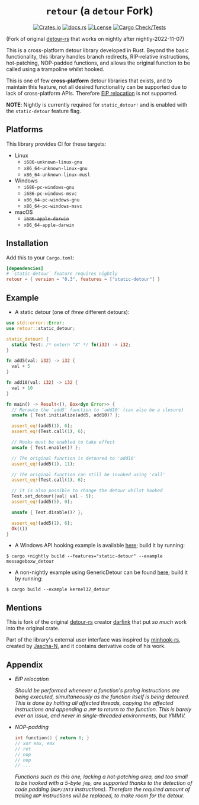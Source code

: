 <div align="center">

# `retour` (a `detour` Fork)

[![Crates.io][crates-badge]][crates-url]
[![docs.rs][docs-badge]][docs-url]
[![Lcense][license-badge]][license-url]
[![Cargo Check/Tests][actions-badge]][actions-url]
</div>

[crates-badge]: https://img.shields.io/crates/v/retour.svg
[crates-url]: https://crates.io/crates/retour

[docs-badge]: https://docs.rs/retour/badge.svg
[docs-url]: https://docs.rs/retour

[license-badge]: https://img.shields.io/crates/l/retour
[license-url]: ./LICENSE

[actions-badge]: https://github.com/Hpmason/retour-rs/actions/workflows/ci.yml/badge.svg
[actions-url]: https://github.com/Hpmason/retour-rs/actions/workflows/ci.yml

(Fork of original [detour-rs](https://github.com/darfink/detour-rs) 
that works on nightly after nightly-2022-11-07)


This is a cross-platform detour library developed in Rust. Beyond the basic
functionality, this library handles branch redirects, RIP-relative
instructions, hot-patching, NOP-padded functions, and allows the original
function to be called using a trampoline whilst hooked.

This is one of few **cross-platform** detour libraries that exists, and to
maintain this feature, not all desired functionality can be supported due to
lack of cross-platform APIs. Therefore [EIP relocation](#appendix) is not
supported.

**NOTE**: Nightly is currently required for `static_detour!` and is enabled with the `static-detour` feature flag.

## Platforms

This library provides CI for these targets:

- Linux
  * `i686-unknown-linux-gnu`
  * `x86_64-unknown-linux-gnu`
  * `x86_64-unknown-linux-musl`
- Windows
  * `i686-pc-windows-gnu`
  * `i686-pc-windows-msvc`
  * `x86_64-pc-windows-gnu`
  * `x86_64-pc-windows-msvc`
- macOS
  * ~~`i686-apple-darwin`~~
  * `x86_64-apple-darwin`

## Installation

Add this to your `Cargo.toml`:

```toml
[dependencies]
# `static-detour` feature requires nightly
retour = { version = "0.3", features = ["static-detour"] }
```

## Example

- A static detour (one of *three* different detours):

```rust
use std::error::Error;
use retour::static_detour;

static_detour! {
  static Test: /* extern "X" */ fn(i32) -> i32;
}

fn add5(val: i32) -> i32 {
  val + 5
}

fn add10(val: i32) -> i32 {
  val + 10
}

fn main() -> Result<(), Box<dyn Error>> {
  // Reroute the 'add5' function to 'add10' (can also be a closure)
  unsafe { Test.initialize(add5, add10)? };

  assert_eq!(add5(1), 6);
  assert_eq!(Test.call(1), 6);

  // Hooks must be enabled to take effect
  unsafe { Test.enable()? };

  // The original function is detoured to 'add10'
  assert_eq!(add5(1), 11);

  // The original function can still be invoked using 'call'
  assert_eq!(Test.call(1), 6);

  // It is also possible to change the detour whilst hooked
  Test.set_detour(|val| val - 5);
  assert_eq!(add5(5), 0);

  unsafe { Test.disable()? };

  assert_eq!(add5(1), 6);
  Ok(())
}
```

- A Windows API hooking example is available [here](./examples/messageboxw_detour.rs); build it by running:
```
$ cargo +nightly build --features="static-detour" --example messageboxw_detour
```

- A non-nightly example using GenericDetour can be found [here](./examples/kernel32_detour.rs); build it by running:
```
$ cargo build --example kernel32_detour
```

## Mentions

This is fork of the original [detour-rs][detour-rs] creator 
[darfink][detour-rs-author] that put *so much* work into the original crate.

Part of the library's external user interface was inspired by
[minhook-rs][minhook], created by [Jascha-N][minhook-author], and it contains
derivative code of his work.

## Appendix

- *EIP relocation*

  *Should be performed whenever a function's prolog instructions
  are being executed, simultaneously as the function itself is being
  detoured. This is done by halting all affected threads, copying the affected
  instructions and appending a `JMP` to return to the function. This is
  barely ever an issue, and never in single-threaded environments, but YMMV.*

- *NOP-padding*
  ```c
  int function() { return 0; }
  // xor eax, eax
  // ret
  // nop
  // nop
  // ...
  ```
  *Functions such as this one, lacking a hot-patching area, and too small to
  be hooked with a 5-byte `jmp`, are supported thanks to the detection of
  code padding (`NOP/INT3` instructions). Therefore the required amount of
  trailing `NOP` instructions will be replaced, to make room for the detour.*

<!-- Links -->
[minhook-author]: https://github.com/Jascha-N
[minhook]: https://github.com/Jascha-N/minhook-rs/
[detour-rs]: https://github.com/darfink/detour-rs
[detour-rs-author]: https://github.com/darfink
